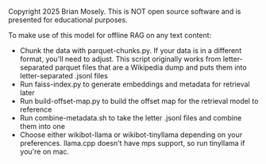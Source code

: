 Copyright 2025 Brian Mosely. This is NOT open source software and is presented for educational purposes.

To make use of this model for offline RAG on any text content:

- Chunk the data with parquet-chunks.py. If your data is in a different format, you'll need to adjust. This script originally works from letter-separated parquet files that are a Wikipedia dump and puts them into letter-separated .jsonl files
- Run faiss-index.py to generate embeddings and metadata for retrieval later
- Run build-offset-map.py to build the offset map for the retrieval model to reference
- Run combine-metadata.sh to take the letter .jsonl files and combine them into one
- Choose either wikibot-llama or wikibot-tinyllama depending on your preferences. llama.cpp doesn't have mps support, so run tinyllama if you're on mac.
